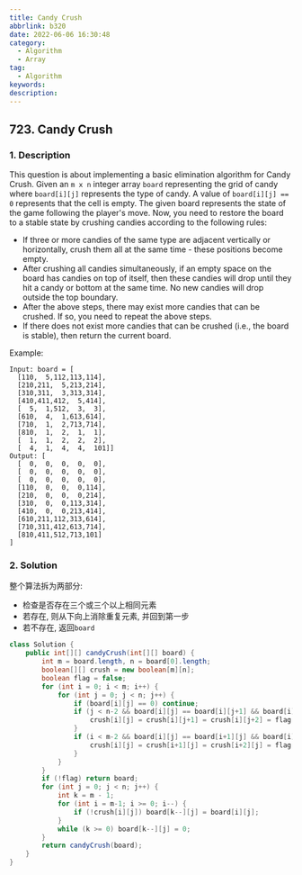```yaml
---
title: Candy Crush
abbrlink: b320
date: 2022-06-06 16:30:48
category:
  - Algorithm
  - Array
tag:
  - Algorithm
keywords:
description:
---
```


## 723. Candy Crush
### 1. Description
This question is about implementing a basic elimination algorithm for Candy Crush.
Given an `m x n` integer array `board` representing the grid of candy where `board[i][j]` represents the type of candy. A value of `board[i][j] == 0` represents that the cell is empty.
The given board represents the state of the game following the player's move. Now, you need to restore the board to a stable state by crushing candies according to the following rules:
* If three or more candies of the same type are adjacent vertically or horizontally, crush them all at the same time - these positions become empty.
* After crushing all candies simultaneously, if an empty space on the board has candies on top of itself, then these candies will drop until they hit a candy or bottom at the same time. No new candies will drop outside the top boundary.
* After the above steps, there may exist more candies that can be crushed. If so, you need to repeat the above steps.
* If there does not exist more candies that can be crushed (i.e., the board is stable), then return the current board.

Example:
```
Input: board = [
  [110,  5,112,113,114],
  [210,211,  5,213,214],
  [310,311,  3,313,314],
  [410,411,412,  5,414],
  [  5,  1,512,  3,  3],
  [610,  4,  1,613,614],
  [710,  1,  2,713,714],
  [810,  1,  2,  1,  1],
  [  1,  1,  2,  2,  2],
  [  4,  1,  4,  4,  101]]
Output: [
  [  0,  0,  0,  0,  0],
  [  0,  0,  0,  0,  0],
  [  0,  0,  0,  0,  0],
  [110,  0,  0,  0,114],
  [210,  0,  0,  0,214],
  [310,  0,  0,113,314],
  [410,  0,  0,213,414],
  [610,211,112,313,614],
  [710,311,412,613,714],
  [810,411,512,713,101]
]
```

### 2. Solution
整个算法拆为两部分:
* 检查是否存在三个或三个以上相同元素
* 若存在, 则从下向上消除重复元素, 并回到第一步
* 若不存在, 返回`board`

```java
class Solution {
    public int[][] candyCrush(int[][] board) {
        int m = board.length, n = board[0].length;
        boolean[][] crush = new boolean[m][n];
        boolean flag = false;
        for (int i = 0; i < m; i++) {
            for (int j = 0; j < n; j++) {
                if (board[i][j] == 0) continue;
                if (j < n-2 && board[i][j] == board[i][j+1] && board[i][j] == board[i][j+2]) {
                    crush[i][j] = crush[i][j+1] = crush[i][j+2] = flag = true;
                }
                if (i < m-2 && board[i][j] == board[i+1][j] && board[i][j] == board[i+2][j]) {
                    crush[i][j] = crush[i+1][j] = crush[i+2][j] = flag = true;
                }
            }
        }
        if (!flag) return board;
        for (int j = 0; j < n; j++) {
            int k = m - 1;
            for (int i = m-1; i >= 0; i--) {
                if (!crush[i][j]) board[k--][j] = board[i][j];
            }
            while (k >= 0) board[k--][j] = 0;
        }
        return candyCrush(board);
    }
}
```

